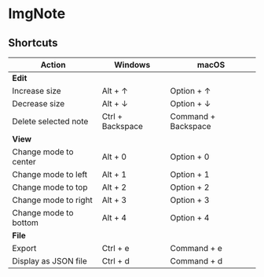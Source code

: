 # ImgNote 


## Shortcuts

| Action                | Windows          | macOS               |
| --------------------- | ---------------- | ------------------- |
| **Edit**              |                  |                     |
| Increase size         | Alt + ↑          | Option + ↑          |
| Decrease size         | Alt + ↓          | Option + ↓          |
| Delete selected note  | Ctrl + Backspace | Command + Backspace |
| **View**              |                  |                     |
| Change mode to center | Alt + 0          | Option + 0          |
| Change mode to left   | Alt + 1          | Option + 1          |
| Change mode to top    | Alt + 2          | Option + 2          |
| Change mode to right  | Alt + 3          | Option + 3          |
| Change mode to bottom | Alt + 4          | Option + 4          |
| **File**              |                  |                     |
| Export                | Ctrl + e         | Command + e         |
| Display as JSON file  | Ctrl + d         | Command + d         |
